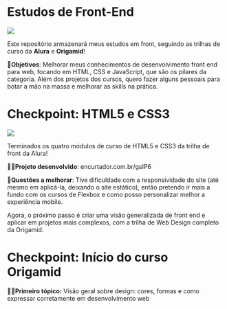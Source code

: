 # Estudos de Front-End

![](https://media0.giphy.com/media/ES4Vcv8zWfIt2/giphy.gif?cid=ecf05e47dlbthv47gepxf5g8qxz0uhgp2szita6m9r4gqfaj&rid=giphy.gif)

Este repositório armazenará meus estudos em front, seguindo as trilhas de curso da **Alura** e **Origamid**!

🎯**Objetivos**: Melhorar meus conhecimentos de desenvolvimento front end para web, focando em HTML, CSS e JavaScript, que são os pilares da categoria. Além dos projetos dos cursos, quero fazer alguns pessoais para botar a mão na massa e melhorar as skills na prática.

# Checkpoint: HTML5 e CSS3

![](https://media2.giphy.com/media/WRRL1EKo9rNe12S4zh/giphy.gif)

Terminados os quatro módulos de curso de HTML5 e CSS3 da trilha de front da Alura!

**👩‍💻Projeto desenvolvido**: encurtador.com.br/gsIP6

**👾Questões a melhorar**: Tive dificuldade com a responsividade do site (até mesmo em aplicá-la, deixando o site estático), então pretendo ir mais a fundo com os cursos de Flexbox e como posso personalizar melhor a experiência mobile.


Agora, o próximo passo é criar uma visão generalizada de front end e aplicar em projetos mais complexos, com a trilha de Web Design completo da Origamid.

# Checkpoint: Início do curso Origamid

**👩‍💻Primeiro tópico:** Visão geral sobre design: cores, formas e como expressar corretamente em desenvolvimento web

